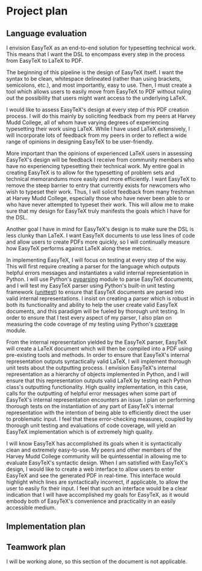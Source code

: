 # Project plan

## Language evaluation

I envision EasyTeX as an end-to-end solution for typesetting technical work. This means that I want the DSL to encompass every step in the process from EasyTeX to LaTeX to PDF. 

The beginning of this pipeline is the design of EasyTeX itself. I want the syntax to be clean, whitespace delineated (rather than using brackets, semicolons, etc.), and most importantly, easy to use. Then, I must create a tool which allows users to easily move from EasyTeX to PDF without ruling out the possibility that users might want access to the underlying LaTeX. 

I would like to assess EasyTeX's design at every step of this PDF creation process. I will do this mainly by soliciting feedback from my peers at Harvey Mudd College, all of whom have varying degrees of experiencing typesetting their work using LaTeX. While I have used LaTeX extensively, I will incorporate lots of feedback from my peers in order to reflect a wide range of opinions in designing EasyTeX to be user-friendly. 

More important than the opinions of experienced LaTeX users in assessing EasyTeX's design will be feedback I receive from community members who have no experiencing typesetting their technical work. My entire goal in creating EasyTeX is to allow for the typesetting of problem sets and technical memorandums more easily and more efficiently. I want EasyTeX to remove the steep barrier to entry that currently exists for newcomers who wish to typeset their work. Thus, I will solicit feedback from many freshman at Harvey Mudd College, especially those who have never been able to or who have never attempted to typeset their work. This will allow me to make sure that my design for EasyTeX truly manifests the goals which I have for the DSL.

Another goal I have in mind for EasyTeX's design is to make sure the DSL is less clunky than LaTeX. I want EasyTeX documents to use less lines of code and allow users to create PDFs more quickly, so I will continually measure how EasyTeX performs against LaTeX along these metrics.  

In implementing EasyTeX, I will focus on testing at every step of the way. This will first require creating a parser for the language which outputs helpful errors messages and instantiates a valid internal representation in Python. I will use Python's [pyparsing](http://pyparsing.wikispaces.com/) module to parse EasyTeX documents, and I will test my EasyTeX parser using Python's built-in unit testing framework ([unittest](https://docs.python.org/2/library/unittest.html)) to ensure that EasyTeX documents are parsed into valid internal representations. I insist on creating a parser which is robust in both its functionality and ability to help the user create valid EasyTeX documents, and this paradigm will be fueled by thorough unit testing. In order to ensure that I test every aspect of my parser, I also plan on measuring the code coverage of my testing using Python's [coverage](https://pypi.python.org/pypi/coverage) module.

From the internal representation yielded by the EasyTeX parser, EasyTeX will create a LaTeX document which will then be compiled into a PDF using pre-existing tools and methods. In order to ensure that EasyTeX's internal representation outputs syntactically valid LaTeX, I will implement thorough unit tests about the outputting process. I envision EasyTeX's internal representation as a hierarchy of objects implemented in Python, and I will ensure that this representation outputs valid LaTeX by testing each Python class's outputting functionality. High quality implementation, in this case,  calls for the outputting of helpful error messages when some part of EasyTeX's internal representation encounters an issue. I plan on performing thorough tests on the instantiation of any part of EasyTeX's internal representation with the intention of being able to efficiently direct the user to problematic input. I feel that these error-checking measures, coupled by thorough unit testing and evaluations of code coverage, will yield an EasyTeX implementation which is of extremely high quality.


I will know EasyTeX has accomplished its goals when it is syntactically clean and extremely easy-to-use. My peers and other members of the Harvey Mudd College community will be quintessential in allowing me to evaluate EasyTeX's syntactic design. When I am satisfied with EasyTeX's design, I would like to create a web interface to allow users to enter EasyTeX and see the generated PDF in real-time. This interface would highlight which lines are syntactically incorrect, if applicable, to allow the user to easily fix their input. I feel that such an interface would be a clear indication that I will have accomplished my goals for EasyTeX, as it would embody both of EasyTeX's convenience and practicality in an easily accessible medium.

## Implementation plan



## Teamwork plan 

I will be working alone, so this section of the document is not applicable.